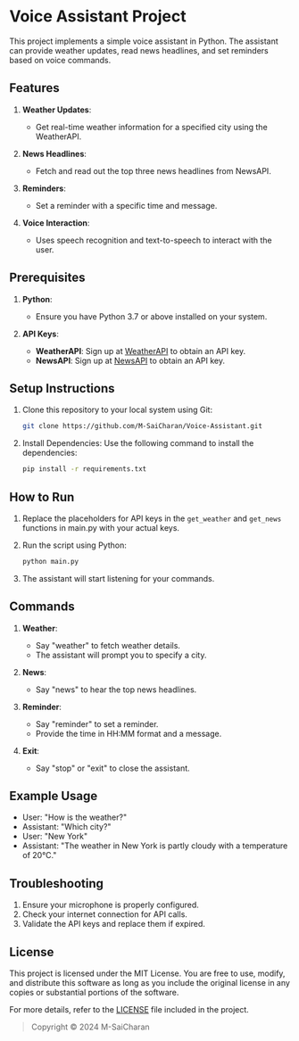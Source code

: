 
# Voice Assistant Project

This project implements a simple voice assistant in Python. The assistant can provide weather updates, read news headlines, and set reminders based on voice commands.

## Features
1. **Weather Updates**:
   - Get real-time weather information for a specified city using the WeatherAPI.

2. **News Headlines**:
   - Fetch and read out the top three news headlines from NewsAPI.

3. **Reminders**:
   - Set a reminder with a specific time and message.

4. **Voice Interaction**:
   - Uses speech recognition and text-to-speech to interact with the user.

## Prerequisites
1. **Python**:
   - Ensure you have Python 3.7 or above installed on your system.

2. **API Keys**:
   - **WeatherAPI**: Sign up at [WeatherAPI](https://www.weatherapi.com/) to obtain an API key.
   - **NewsAPI**: Sign up at [NewsAPI](https://newsapi.org/) to obtain an API key.
  
## Setup Instructions
1. Clone this repository to your local system using Git:

   ```bash
   git clone https://github.com/M-SaiCharan/Voice-Assistant.git
   ```

2. Install Dependencies:
   Use the following command to install the dependencies:

   ```bash
   pip install -r requirements.txt
   ```

## How to Run
1. Replace the placeholders for API keys in the `get_weather` and `get_news` functions in main.py with your actual keys.
2. Run the script using Python:
   
   ```bash
   python main.py
   ```
   
3. The assistant will start listening for your commands.

## Commands
1. **Weather**:
   - Say "weather" to fetch weather details.
   - The assistant will prompt you to specify a city.

2. **News**:
   - Say "news" to hear the top news headlines.

3. **Reminder**:
   - Say "reminder" to set a reminder.
   - Provide the time in HH:MM format and a message.

4. **Exit**:
   - Say "stop" or "exit" to close the assistant.

## Example Usage
- User: "How is the weather?"
- Assistant: "Which city?"
- User: "New York"
- Assistant: "The weather in New York is partly cloudy with a temperature of 20°C."

## Troubleshooting
1. Ensure your microphone is properly configured.
2. Check your internet connection for API calls.
3. Validate the API keys and replace them if expired.

## License

This project is licensed under the MIT License. You are free to use, modify, and distribute this software as long as you include the original license in any copies or substantial portions of the software.

For more details, refer to the [LICENSE](LICENSE) file included in the project.

> Copyright &copy; 2024 M-SaiCharan

